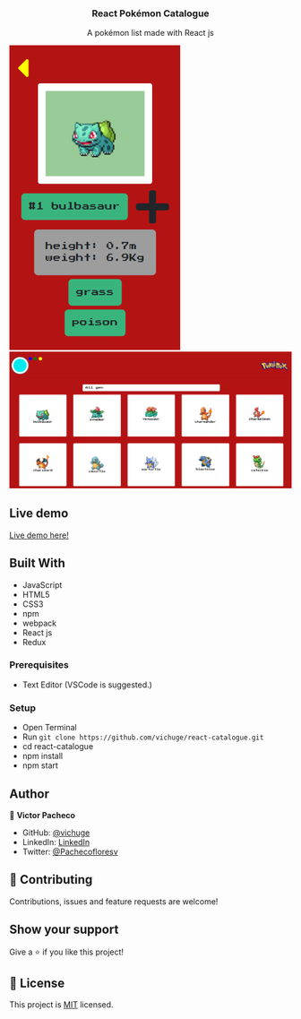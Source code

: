 <h3 align="center">React Pokémon Catalogue</h3>

<p align="center">A pokémon list made with React js</p>

![screenshot](/screenshots/Screenshot_2.png)
![screenshot](/screenshots/Screenshot_1.png)

## Live demo

[Live demo here!](https://vichuge.github.io/react-catalogue/)

## Built With

- JavaScript
- HTML5
- CSS3
- npm
- webpack
- React js
- Redux

### Prerequisites

- Text Editor (VSCode is suggested.)

### Setup

- Open Terminal
- Run `git clone https://github.com/vichuge/react-catalogue.git`
- cd react-catalogue
- npm install
- npm start

## Author

👤 **Victor Pacheco**

- GitHub: [@vichuge](https://github.com/vichuge)
- LinkedIn: [LinkedIn](https://www.linkedin.com/in/victorpachecoflores/)
- Twitter: [@Pachecofloresv](https://twitter.com/Pachecofloresv)


## 🤝 Contributing

Contributions, issues and feature requests are welcome! 


## Show your support

Give a ⭐️ if you like this project!

## 📝 License

This project is [MIT](./LICENSE) licensed.
